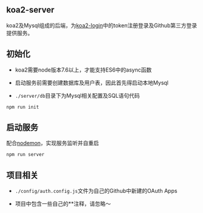 ## koa2-server

koa2及Mysql组成的后端，为[koa2-login](https://github.com/Selvin11/koa2-login)中的token注册登录及Github第三方登录提供服务。

## 初始化

* koa2需要node版本7.6以上，才能支持ES6中的async函数

* 启动服务前需要创建数据库及用户表，因此首先得启动本地Mysql

* `./server/db`目录下为Mysql相关配置及SQL语句代码

```bash
npm run init
```

## 启动服务

配合[nodemon](https://github.com/remy/nodemon)，实现服务监听并自重启

```bash
npm run server
```

## 项目相关

* `./config/auth.config.js`文件为自己的Github中新建的OAuth Apps

* 项目中包含一些自己的**注释，请忽略～

